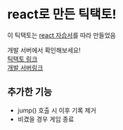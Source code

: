 # react로 만든 틱택토!

이 틱택토는 [react 자습서](https://ko.react.dev/learn/tutorial-tic-tac-toe)를 따라 만들었음   

개발 서버에서 확인해보세요!  
[틱택토 링크](https://uisin.net/dev/react-ttt/)  
[개발 서버링크](https://uisin.net/dev)  

## 추가한 기능
- jump() 호출 시 이후 기록 제거
- 비겼을 경우 게임 종료